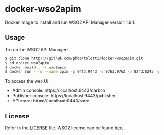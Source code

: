# docker-wso2apim

Docker image to install and run WSO2 API Manager version 1.9.1.

## Usage
To run the WSO2 API Manager:
```sh
$ git clone https://github.com/phbortolotti/docker-wso2apim.git
$ cd docker-wso2apim
$ docker build . -t wso2apim
$ docker run --rm --name apim -p 9443:9443 -p 9763:9763 -p 8243:8243 -p 8280:8280 -p 10397:10397 -p 7711:7711 wso2apim
```

To access the web UI:
* Admin console: https://localhost:9443/carbon
* Publisher console: https://localhost:9443/publisher
* API store: https://localhost:9443/store

## License
Refer to the [LICENSE](LICENSE) file. WSO2 license can be found [here](http://wso2.com/licenses).
